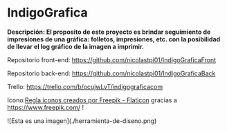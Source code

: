 # IndigoGrafica

**Descripción: El proposito de este proyecto es brindar seguimiento de impresiones de una gráfica: folletos, impresiones, etc. con la posibilidad de llevar el log gráfico de la imagen a imprimir.**

Repositorio front-end: https://github.com/nicolastpi01/IndigoGraficaFront

Repositorio back-end: https://github.com/nicolastpi01/IndigoGraficaBack

Trello: https://trello.com/b/ocujwLvT/indigograficacom

Icono:<a href="https://www.flaticon.es/iconos-gratis/regla" title="regla iconos">Regla iconos creados por Freepik - Flaticon</a> gracias a https://www.freepik.com/ !

<div style="float:left;margin:0 10px 10px 0" markdown="1"> 
![Esta es una imagen](./herramienta-de-diseno.png)
</div>
